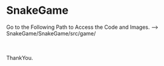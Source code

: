 # SnakeGame

Go to the Following Path to Access the Code and Images. -->  <br>
SnakeGame/SnakeGame/src/game/

<br><br>
ThankYou.

